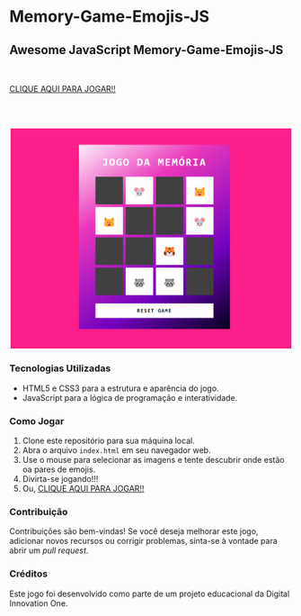 # Memory-Game-Emojis-JS

## Awesome JavaScript Memory-Game-Emojis-JS
<br/>


   [CLIQUE AQUI PARA JOGAR!!](https://jonathansartorib.github.io/Memory-Game-Emojis-JS/)

<br/>
<br/>

<p align="center">
  <img src="https://github.com/jonathansartorib/Memory-Game-Emojis-JS/blob/main/src/images/screenShot.png" width="500px" alt="Emoji memory card game">
</p>


### Tecnologias Utilizadas

- HTML5 e CSS3 para a estrutura e aparência do jogo.
- JavaScript para a lógica de programação e interatividade.

### Como Jogar

1. Clone este repositório para sua máquina local.
2. Abra o arquivo `index.html` em seu navegador web.
3. Use o mouse para selecionar as imagens e tente descubrir onde estão oa pares de emojis.
4. Divirta-se jogando!!!
5. Ou, [CLIQUE AQUI PARA JOGAR!!](https://jonathansartorib.github.io/Memory-Game-Emojis-JS/)

### Contribuição

Contribuições são bem-vindas! Se você deseja melhorar este jogo, adicionar novos recursos ou corrigir problemas, sinta-se à vontade para abrir um _pull request_.

### Créditos

Este jogo foi desenvolvido como parte de um projeto educacional da Digital Innovation One.
